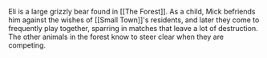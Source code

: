 Eli is a large grizzly bear found in [[The Forest]]. As a child, Mick befriends him against the wishes of [[Small Town]]'s residents, and later they come to frequently play together, sparring in matches that leave a lot of destruction. The other animals in the forest know to steer clear when they are competing.